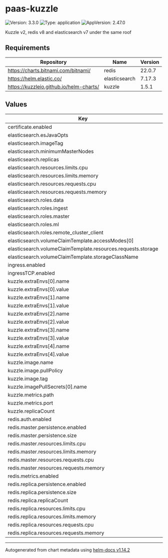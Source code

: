 # paas-kuzzle

![Version: 3.3.0](https://img.shields.io/badge/Version-3.3.0-informational?style=flat-square) ![Type: application](https://img.shields.io/badge/Type-application-informational?style=flat-square) ![AppVersion: 2.47.0](https://img.shields.io/badge/AppVersion-2.47.0-informational?style=flat-square)

Kuzzle v2, redis v8 and elasticsearch v7 under the same roof

## Requirements

| Repository | Name | Version |
|------------|------|---------|
| https://charts.bitnami.com/bitnami/ | redis | 22.0.7 |
| https://helm.elastic.co/ | elasticsearch | 7.17.3 |
| https://kuzzleio.github.io/helm-charts/ | kuzzle | 1.5.1 |

## Values

| Key | Type | Default | Description |
|-----|------|---------|-------------|
| certificate.enabled | bool | `false` |  |
| elasticsearch.esJavaOpts | string | `"-Xmx512m -Xms512m"` |  |
| elasticsearch.imageTag | string | `"7.10.2"` |  |
| elasticsearch.minimumMasterNodes | int | `1` |  |
| elasticsearch.replicas | int | `1` |  |
| elasticsearch.resources.limits.cpu | string | `"1000m"` |  |
| elasticsearch.resources.limits.memory | string | `"1G"` |  |
| elasticsearch.resources.requests.cpu | string | `"700m"` |  |
| elasticsearch.resources.requests.memory | string | `"512M"` |  |
| elasticsearch.roles.data | string | `"true"` |  |
| elasticsearch.roles.ingest | string | `"true"` |  |
| elasticsearch.roles.master | string | `"true"` |  |
| elasticsearch.roles.ml | string | `nil` |  |
| elasticsearch.roles.remote_cluster_client | string | `nil` |  |
| elasticsearch.volumeClaimTemplate.accessModes[0] | string | `"ReadWriteOnce"` |  |
| elasticsearch.volumeClaimTemplate.resources.requests.storage | string | `"15Gi"` |  |
| elasticsearch.volumeClaimTemplate.storageClassName | string | `"scw-bssd"` |  |
| ingress.enabled | bool | `false` |  |
| ingressTCP.enabled | bool | `false` |  |
| kuzzle.extraEnvs[0].name | string | `"kuzzle_services__storageEngine__client__node"` |  |
| kuzzle.extraEnvs[0].value | string | `"http://elasticsearch-master:9200"` |  |
| kuzzle.extraEnvs[1].name | string | `"kuzzle_services__internalCache__node__host"` |  |
| kuzzle.extraEnvs[1].value | string | `"redis-master"` |  |
| kuzzle.extraEnvs[2].name | string | `"kuzzle_services__memoryStorage__node__host"` |  |
| kuzzle.extraEnvs[2].value | string | `"redis-master"` |  |
| kuzzle.extraEnvs[3].name | string | `"NODE_ENV"` |  |
| kuzzle.extraEnvs[3].value | string | `"production"` |  |
| kuzzle.extraEnvs[4].name | string | `"kuzzle_services__storageEngine__majorVersion"` |  |
| kuzzle.extraEnvs[4].value | string | `"7"` |  |
| kuzzle.image.name | string | `"kuzzleio/kuzzle"` |  |
| kuzzle.image.pullPolicy | string | `"Always"` |  |
| kuzzle.image.tag | string | `"2.47.0"` |  |
| kuzzle.imagePullSecrets[0].name | string | `"kuzzle-docker"` |  |
| kuzzle.metrics.path | string | `"/_/metrics"` |  |
| kuzzle.metrics.port | int | `7512` |  |
| kuzzle.replicaCount | int | `1` |  |
| redis.auth.enabled | bool | `false` |  |
| redis.master.persistence.enabled | bool | `true` |  |
| redis.master.persistence.size | string | `"10Gi"` |  |
| redis.master.resources.limits.cpu | string | `"600m"` |  |
| redis.master.resources.limits.memory | string | `"250Mi"` |  |
| redis.master.resources.requests.cpu | string | `"300m"` |  |
| redis.master.resources.requests.memory | string | `"150Mi"` |  |
| redis.metrics.enabled | bool | `true` |  |
| redis.replica.persistence.enabled | bool | `true` |  |
| redis.replica.persistence.size | string | `"10Gi"` |  |
| redis.replica.replicaCount | int | `1` |  |
| redis.replica.resources.limits.cpu | string | `"600m"` |  |
| redis.replica.resources.limits.memory | string | `"250Mi"` |  |
| redis.replica.resources.requests.cpu | string | `"300m"` |  |
| redis.replica.resources.requests.memory | string | `"150Mi"` |  |

----------------------------------------------
Autogenerated from chart metadata using [helm-docs v1.14.2](https://github.com/norwoodj/helm-docs/releases/v1.14.2)
